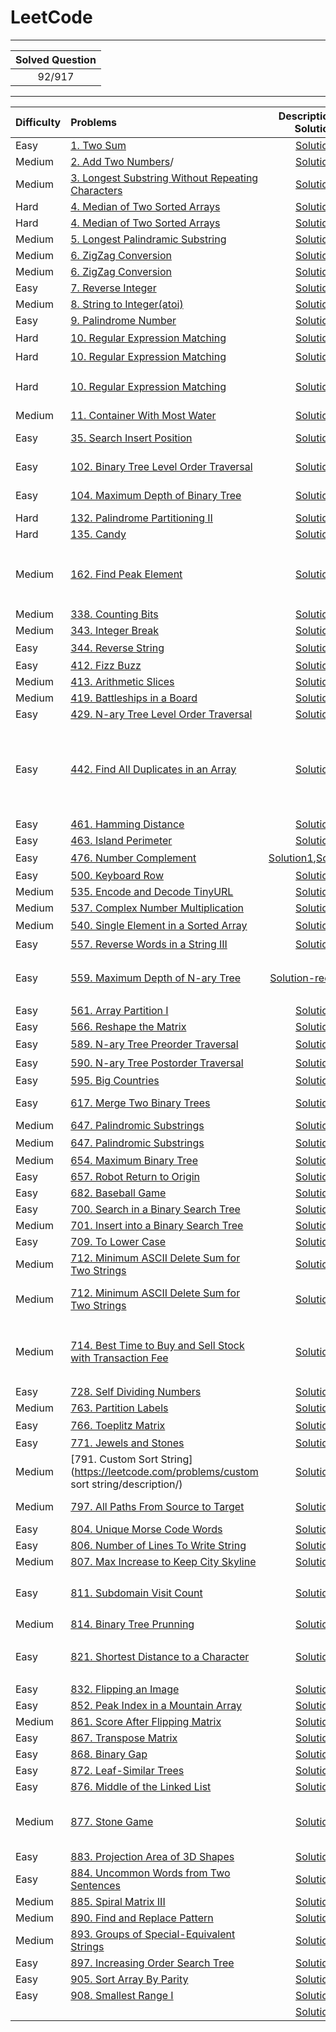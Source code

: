 LeetCode
====

****
|Solved Question|
|:-------------:|
|92/917|
****

|Difficulty|Problems|Description && Solution|remarks|
|:---------|:---------|:-------------------:|:------|
|Easy|[1. Two Sum](https://leetcode.com/problems/two-sum/description/)|[Solution](https://github.com/wmjtxt/LeetCode/blob/master/CppSolution/001.%20Two%20Sum.cpp)||
|Medium|[2. Add Two Numbers](https://leetcode.com/problems/add-two-numbers/description)/|[Solution](https://github.com/wmjtxt/LeetCode/blob/master/CppSolution/002.%20Add%20Two%20Numbers.cpp)||
|Medium|[3. Longest Substring Without Repeating Characters](https://leetcode.com/problems/longest-substring-without-repeating-characters/description/)|[Solution](https://github.com/wmjtxt/LeetCode/blob/master/CppSolution/003.%20Longest%20Substring%20Without%20Repeating%20Characters.cpp)||
|Hard|[4. Median of Two Sorted Arrays](https://leetcode.com/problems/median-of-two-sorted-arrays/description/)|[Solution](https://github.com/wmjtxt/LeetCode/blob/master/CppSolution/004.%20Median%20of%20Two%20Sorted%20Arrays.cpp)||
|Hard|[4. Median of Two Sorted Arrays](https://leetcode.com/problems/median-of-two-sorted-arrays/description/)|[Solution](https://github.com/wmjtxt/LeetCode/blob/master/PythonSolution/004.%20Median%20of%20Two%20Sorted%20Arrays.py)|python|
|Medium|[5. Longest Palindramic Substring](https://leetcode.com/problems/longest-palindromic-substring/description/)|[Solution](https://github.com/wmjtxt/LeetCode/blob/master/CppSolution/005.%20Longest%20Palindromic%20Substring.cpp)||
|Medium|[6. ZigZag Conversion](https://leetcode.com/problems/zigzag-conversion/description/)|[Solution](https://github.com/wmjtxt/LeetCode/blob/master/CppSolution/006.%20ZigZag%20Conversion.cpp)|1|
|Medium|[6. ZigZag Conversion](https://leetcode.com/problems/zigzag-conversion/description/)|[Solution](https://github.com/wmjtxt/LeetCode/blob/master/CppSolution/006.%20ZigZag%20Conversion1.cpp)|2|
|Easy|[7. Reverse Integer](https://leetcode.com/problems/reverse-integer/description/)|[Solution](https://github.com/wmjtxt/LeetCode/blob/master/CppSolution/007.%20Reverse%20Integer.cpp)||
|Medium|[8. String to Integer(atoi)](https://leetcode.com/problems/string-to-integer-atoi/description/)|[Solution](https://github.com/wmjtxt/LeetCode/blob/master/CppSolution/008.%20String%20to%20Integer%20(atoi).cpp)||
|Easy|[9. Palindrome Number](https://leetcode.com/problems/palindrome-number/description/)|[Solution](https://github.com/wmjtxt/LeetCode/blob/master/CppSolution/009.%20Palindrome%20Number.cpp)||
|Hard|[10. Regular Expression Matching](https://leetcode.com/problems/regular-expression-matching/description/)|[Solution](https://github.com/wmjtxt/LeetCode/blob/master/CppSolution/010.%20Regular%20Expression%20Matching1.cpp)|大神解法|
|Hard|[10. Regular Expression Matching](https://leetcode.com/problems/regular-expression-matching/description/)|[Solution](https://github.com/wmjtxt/LeetCode/blob/master/CppSolution/010.%20Regular%20Expression%20Matching2.cpp)|大神解法|
|Hard|[10. Regular Expression Matching](https://leetcode.com/problems/regular-expression-matching/description/)|[Solution](https://github.com/wmjtxt/LeetCode/blob/master/CppSolution/010.%20Regular%20Expression%20Matching_wa.cpp)|my wrong answer|
|Medium|[11. Container With Most Water](https://leetcode.com/problems/container-with-most-water/description/)|[Solution](https://github.com/wmjtxt/LeetCode/blob/master/CppSolution/011.%20Container%20With%20Most%20Water.cpp)||
|Easy|[35. Search Insert Position](https://leetcode.com/problems/regular-expression-matching/description/)|[Solution](https://github.com/wmjtxt/LeetCode/blob/master/CppSolution/035.%20Search%20Insert%20Position.cpp)|Binary search|
|Easy|[102. Binary Tree Level Order Traversal](https://leetcode.com/problems/binary-tree-level-order-traversal/description/)|[Solution](https://github.com/wmjtxt/LeetCode/blob/master/CppSolution/102.%20Binary%20Tree%20Level%20Order%20Traversal.cpp)|Binary Tree|
|Easy|[104. Maximum Depth of Binary Tree](https://leetcode.com/problems/maximum-depth-of-binary-tree/description/)|[Solution](https://github.com/wmjtxt/LeetCode/blob/master/CppSolution/104.%20Maximum%20Depth%20of%20Binary%20Tree.cpp)|Binary Tree|
|Hard|[132. Palindrome Partitioning II](https://leetcode.com/problems/palindrome-partitioning-ii/description/)|[Solution](https://github.com/wmjtxt/LeetCode/blob/master/CSolution/132%20Palindrome%20Partitioning%20II.cc)||
|Hard|[135. Candy](https://leetcode.com/problems/candy/description/)|[Solution](https://github.com/wmjtxt/LeetCode/blob/master/CSolution/135%20Candy.cc)||
|Medium|[162. Find Peak Element](https://leetcode.com/problems/find-peak-element/description/)|[Solution](https://github.com/wmjtxt/LeetCode/blob/master/CppSolution/162.%20Find%20Peak%20Element.cpp)|与852一个类型,这里的解法也一样|
|Medium|[338. Counting Bits](https://leetcode.com/problems/counting-bits/description/)|[Solution](https://github.com/wmjtxt/LeetCode/blob/master/CppSolution/338.%20Counting%20Bits.cpp)||
|Medium|[343. Integer Break](https://leetcode.com/problems/integer-break/description/)|[Solution](https://github.com/wmjtxt/LeetCode/blob/master/CppSolution/343.%20Integer%20Break.cpp)|DP|
|Easy|[344. Reverse String](https://leetcode.com/problems/reverse-string/description/)|[Solution](https://github.com/wmjtxt/LeetCode/blob/master/CppSolution/344.%20Reverse%20String.cpp)|字符串|
|Easy|[412. Fizz Buzz](https://leetcode.com/problems/fizz-buzz/description/)|[Solution](https://github.com/wmjtxt/LeetCode/blob/master/CppSolution/412.%20Fizz%20Buzz.cpp)||
|Medium|[413. Arithmetic Slices](https://leetcode.com/problems/arithmetic-slices/description/)|[Solution](https://github.com/wmjtxt/LeetCode/blob/master/CppSolution/413.%20Arithmetic%20Slices.cpp)|DP|
|Medium|[419. Battleships in a Board](https://leetcode.com/problems/battleships-in-a-board/description/)|[Solution](https://github.com/wmjtxt/LeetCode/blob/master/CppSolution/419.%20Battleships%20in%20a%20Board.cpp)||
|Easy|[429. N-ary Tree Level Order Traversal](https://leetcode.com/problems/n-ary-tree-level-order-traversal/description/)|[Solution](https://github.com/wmjtxt/LeetCode/blob/master/CppSolution/429.%20N-ary%20Tree%20Level%20Order%20Traversal.cpp)|Tree|
|Easy|[442. Find All Duplicates in an Array](https://leetcode.com/problems/find-all-duplicates-in-an-array/description/)|[Solution](https://github.com/wmjtxt/LeetCode/blob/master/CppSolution/442.%20Find%20All%20Duplicates%20in%20an%20Array.cpp)|要求不用辅助空间，时间O(n)，<br>只能参考大神解法|
|Easy|[461. Hamming Distance](https://leetcode.com/problems/hamming-distance/description/)|[Solution](https://github.com/wmjtxt/LeetCode/blob/master/CppSolution/461.%20Hamming%20Distance.cpp)||
|Easy|[463. Island Perimeter](https://leetcode.com/problems/island-perimeter/description/)|[Solution](https://github.com/wmjtxt/LeetCode/blob/master/CppSolution/463.%20Island%20Perimeter.cpp)||
|Easy|[476. Number Complement](https://leetcode.com/problems/number-complement/description/)|[Solution1](https://github.com/wmjtxt/LeetCode/blob/master/CppSolution/476.%20Number%20Complement.cpp),[Solution2](https://github.com/wmjtxt/LeetCode/blob/master/CppSolution/476.%20Number%20Complement-notand.cpp)|移位运算|
|Easy|[500. Keyboard Row](https://leetcode.com/problems/keyboard-row/description/)|[Solution](https://github.com/wmjtxt/LeetCode/blob/master/CppSolution/500.%20Keyboard%20Row.cpp)||
|Medium|[535. Encode and Decode TinyURL](https://leetcode.com/problems/encode-and-decode-tinyurl/description/)|[Solution](https://github.com/wmjtxt/LeetCode/blob/master/CppSolution/535.%20Encode%20and%20Decode%20TinyURL.cpp)||
|Medium|[537. Complex Number Multiplication](https://leetcode.com/problems/complex-number-multiplication/description/)|[Solution](https://github.com/wmjtxt/LeetCode/blob/master/CppSolution/537.%20Complex%20Number%20Multiplication.cpp)||
|Medium|[540. Single Element in a Sorted Array](https://leetcode.com/problems/single-element-in-a-sorted-array/description/)|[Solution](https://github.com/wmjtxt/LeetCode/blob/master/CppSolution/540.%20Single%20Element%20in%20a%20Sorted%20Array.cpp)|二分查找|
|Easy|[557. Reverse Words in a String III](https://leetcode.com/problems/reverse-words-in-a-string-iii/description/)|[Solution](https://github.com/wmjtxt/LeetCode/blob/master/CppSolution/557.%20Reverse%20Words%20in%20a%20String%20III.cpp)|字符串|
|Easy|[559. Maximum Depth of N-ary Tree](https://leetcode.com/problems/maximum-depth-of-n-ary-tree/description/)|[Solution-recursion](https://github.com/wmjtxt/LeetCode/blob/master/CppSolution/559.%20Maximum%20Depth%20of%20N-ary%20Tree-recursion.cpp)|求多叉树的深度,递归方法|
|Easy|[561. Array Partition I](https://leetcode.com/problems/array-partition-i/description/)|[Solution](https://github.com/wmjtxt/LeetCode/blob/master/CppSolution/561.%20Array%20Partition%20I.cpp)||
|Easy|[566. Reshape the Matrix](https://leetcode.com/problems/reshape-the-matrix/description/)|[Solution](https://github.com/wmjtxt/LeetCode/blob/master/CppSolution/566.%20Reshape%20the%20Matrix.cpp)|i/c,i%c|
|Easy|[589. N-ary Tree Preorder Traversal](https://leetcode.com/problems/n-ary-tree-preorder-traversal/description/)|[Solution](https://github.com/wmjtxt/LeetCode/blob/master/CppSolution/589.%20N-ary%20Tree%20Preorder%20Traversal.cpp)|递归|
|Easy|[590. N-ary Tree Postorder Traversal](https://leetcode.com/problems/n-ary-tree-postorder-traversal/description/)|[Solution](https://github.com/wmjtxt/LeetCode/blob/master/CppSolution/590.%20N-ary%20Tree%20Postorder%20Traversal.cpp)|递归|
|Easy|[595. Big Countries](https://leetcode.com/problems/big-countries/description/)|[Solution](https://github.com/wmjtxt/LeetCode/blob/master/SQL/595.%20Big%20Countries.sql)|SQL|
|Easy|[617. Merge Two Binary Trees](https://leetcode.com/problems/merge-two-binary-trees/description/)|[Solution](https://github.com/wmjtxt/LeetCode/blob/master/CppSolution/617.%20Merge%20Two%20Binary%20Trees.cpp)|binary tree|
|Medium|[647. Palindromic Substrings](https://leetcode.com/problems/palindromic-substrings/description/)|[Solution](https://github.com/wmjtxt/LeetCode/blob/master/CppSolution/647.%20Palindromic%20Substrings.cpp)|DP|
|Medium|[647. Palindromic Substrings](https://leetcode.com/problems/palindromic-substrings/description/)|[Solution](https://github.com/wmjtxt/LeetCode/blob/master/CppSolution/647.%20Palindromic%20Substrings%206LinesNoDP.cpp)|大神解法|
|Medium|[654. Maximum Binary Tree](https://leetcode.com/problems/maximum-binary-tree/description/)|[Solution](https://github.com/wmjtxt/LeetCode/blob/master/CppSolution/654.%20Maximum%20Binary%20Tree.cpp)||
|Easy|[657. Robot Return to Origin](https://leetcode.com/problems/robot-return-to-origin/description/)|[Solution](https://github.com/wmjtxt/LeetCode/blob/master/CppSolution/657.%20Robot%20Return%20to%20Origin.cpp)||
|Easy|[682. Baseball Game](https://leetcode.com/problems/baseball-game/description/)|[Solution](https://github.com/wmjtxt/LeetCode/blob/master/CppSolution/682.%20Baseball%20Game.cpp)||
|Easy|[700. Search in a Binary Search Tree](https://leetcode.com/problems/search-in-a-binary-search-tree/description/)|[Solution](https://github.com/wmjtxt/LeetCode/blob/master/CppSolution/700.%20Search%20in%20a%20Binary%20Search%20Tree.cpp)||
|Medium|[701. Insert into a Binary Search Tree](https://leetcode.com/problems/insert-into-a-binary-search-tree/description/)|[Solution](https://github.com/wmjtxt/LeetCode/blob/master/CppSolution/701.%20Insert%20into%20a%20Binary%20Search%20Tree.cpp)||
|Easy|[709. To Lower Case](https://leetcode.com/problems/to-lower-case/description/)|[Solution](https://github.com/wmjtxt/LeetCode/blob/master/CppSolution/709.%20To%20Lower%20Case.cpp)||
|Medium|[712. Minimum ASCII Delete Sum for Two Strings](https://leetcode.com/problems/minimum-ascii-delete-sum-for-two-strings/description/)|[Solution](https://github.com/wmjtxt/LeetCode/blob/master/CppSolution/712.%20Minimum%20ASCII%20Delete%20Sum%20for%20Two%20Strings-dp.cpp)|DP|
|Medium|[712. Minimum ASCII Delete Sum for Two Strings](https://leetcode.com/problems/minimum-ascii-delete-sum-for-two-strings/description/)|[Solution](https://github.com/wmjtxt/LeetCode/blob/master/CppSolution/712.%20Minimum%20ASCII%20Delete%20Sum%20for%20Two%20Strings.cpp)|my wrong answer|
|Medium|[714. Best Time to Buy and Sell Stock with Transaction Fee](https://leetcode.com/problems/best-time-to-buy-and-sell-stock-with-transaction-fee/description/)|[Solution](https://github.com/wmjtxt/LeetCode/blob/master/CppSolution/714.%20Best%20Time%20to%20Buy%20and%20Sell%20Stock%20with%20Transaction%20Fee.cpp)|这道太难了，看了看大神的解法|
|Easy|[728. Self Dividing Numbers](https://leetcode.com/problems/self-dividing-numbers/description/)|[Solution](https://github.com/wmjtxt/LeetCode/blob/master/CppSolution/728.%20Self%20Dividing%20Numbers.cpp)||
|Medium|[763. Partition Labels](https://leetcode.com/problems/partition-labels/description/)|[Solution](https://github.com/wmjtxt/LeetCode/blob/master/CppSolution/763.%20Partition%20Labels.cpp)||
|Easy|[766. Toeplitz Matrix](https://leetcode.com/problems/toeplitz-matrix/description/)|[Solution](https://github.com/wmjtxt/LeetCode/blob/master/CppSolution/766.%20Toeplitz%20Matrix.cpp)|太简单了|
|Easy|[771. Jewels and Stones](https://leetcode.com/problems/jewels-and-stones/description/)|[Solution](https://github.com/wmjtxt/LeetCode/blob/master/CppSolution/771.%20Jewels%20and%20Stones.cpp)||
|Medium|[791. Custom Sort String](https://leetcode.com/problems/custom sort string/description/)|[Solution](https://github.com/wmjtxt/LeetCode/blob/master/CppSolution/791.%20Custom%20Sort%20String.cpp)|string|
|Medium|[797. All Paths From Source to Target](https://leetcode.com/problems/all-paths-from-source-to-target/description/)|[Solution](https://github.com/wmjtxt/LeetCode/blob/master/CppSolution/797.%20All%20Paths%20From%20Source%20to%20Target.cpp)|Graph DFS|
|Easy|[804. Unique Morse Code Words](https://leetcode.com/problems/unique-morse-code-words/description/)|[Solution](https://github.com/wmjtxt/LeetCode/blob/master/CppSolution/804.%20Unique%20Morse%20Code%20Words.cpp)||
|Easy|[806. Number of Lines To Write String](https://leetcode.com/problems/number-of-lines-to-write-string/description/)|[Solution](https://github.com/wmjtxt/LeetCode/blob/master/CppSolution/806.%20Number%20of%20Lines%20To%20Write%20String.cpp)||
|Medium|[807. Max Increase to Keep City Skyline](https://leetcode.com/problems/max-increase-to-keep-city-skyline/)|[Solution](https://github.com/wmjtxt/LeetCode/blob/master/CppSolution/807.%20Max%20Increase%20to%20Keep%20City%20Skyline.cpp)||
|Easy|[811. Subdomain Visit Count](https://leetcode.com/problems/subdomain-visit-count/description/)|[Solution](https://github.com/wmjtxt/LeetCode/blob/master/CppSolution/811.%20Subdomain%20Visit%20Count.cpp)|被substr()坑惨了|
|Medium|[814. Binary Tree Prunning](https://leetcode.com/problems/binary-tree-pruning/description/)|[Solution](https://github.com/wmjtxt/LeetCode/blob/master/CppSolution/814.%20Binary%20Tree%20Pruning.cpp)||
|Easy|[821. Shortest Distance to a Character](https://leetcode.com/problems/shortest-distance-to-a-character/description/)|[Solution](https://github.com/wmjtxt/LeetCode/blob/master/CppSolution/821.%20Shortest%20Distance%20to%20a%20Character.cpp)|看了大神解法后自己写的|
|Easy|[832. Flipping an Image](https://leetcode.com/problems/flipping-an-image/description/)|[Solution](https://github.com/wmjtxt/LeetCode/blob/master/CppSolution/832.%20Flipping%20an%20Image.cpp)||
|Easy|[852. Peak Index in a Mountain Array](https://leetcode.com/problems/peak-index-in-a-mountain-array/description/)|[Solution](https://github.com/wmjtxt/LeetCode/blob/master/CppSolution/852.%20Peak%20Index%20in%20a%20Mountain%20Array.cpp)|162|
|Medium|[861. Score After Flipping Matrix](https://leetcode.com/problems/score-after-flipping-matrix/description/)|[Solution](https://github.com/wmjtxt/LeetCode/blob/master/CppSolution/861.%20Score%20After%20Flipping%20Matrix.cpp)||
|Easy|[867. Transpose Matrix](https://leetcode.com/problems/transpose-matrix/description/)|[Solution](https://github.com/wmjtxt/LeetCode/blob/master/CppSolution/867.%20Transpose%20Matrix.cpp)||
|Easy|[868. Binary Gap](https://leetcode.com/problems/binary-gap/description/)|[Solution](https://github.com/wmjtxt/LeetCode/blob/master/CppSolution/868.%20Binary%20Gap.cpp)||
|Easy|[872. Leaf-Similar Trees](https://leetcode.com/problems/leaf-similar-trees/description/)|[Solution](https://github.com/wmjtxt/LeetCode/blob/master/CppSolution/872.%20Leaf-Similar%20Trees.cpp)||
|Easy|[876. Middle of the Linked List](https://leetcode.com/problems/middle-of-the-linked-list/description/)|[Solution](https://github.com/wmjtxt/LeetCode/blob/master/CppSolution/876.%20Middle%20of%20the%20Linked%20List.cpp)||
|Medium|[877. Stone Game](https://leetcode.com/problems/stone-game/description/)|[Solution](https://github.com/wmjtxt/LeetCode/blob/master/CppSolution/877.%20Stone%20Game.cpp)|DP，但可以直接`return true`|
|Easy|[883. Projection Area of 3D Shapes](https://leetcode.com/problems/projection-area-of-3d-shapes/description/)|[Solution](https://github.com/wmjtxt/LeetCode/blob/master/CppSolution/883.%20Projection%20Area%20of%203D%20Shapes.cpp)||
|Easy|[884. Uncommon Words from Two Sentences](https://leetcode.com/problems/uncommoon-words-from-two-sentences/description/)|[Solution](https://github.com/wmjtxt/LeetCode/blob/master/CppSolution/884.%20Uncommon%20Words%20from%20Two%20Sentences.cpp)||
|Medium|[885. Spiral Matrix III](https://leetcode.com/problems/spiral-matrix-iii/description/)|[Solution](https://github.com/wmjtxt/LeetCode/blob/master/CppSolution/885.%20Spiral%20Matrix%20III.cpp)||
|Medium|[890. Find and Replace Pattern](https://leetcode.com/problems/find-and-replace-pattern/description/)|[Solution](https://github.com/wmjtxt/LeetCode/blob/master/CppSolution/890.%20Find%20and%20Replace%20Pattern.cpp)||
|Medium|[893. Groups of Special-Equivalent Strings](https://leetcode.com/problems/groups-of-special-equivalent-strings/description/)|[Solution](https://github.com/wmjtxt/LeetCode/blob/master/CppSolution/893.%20Groups%20of%20Special-Equivalent%20Strings.cpp)||
|Easy|[897. Increasing Order Search Tree](https://leetcode.com/problems/increasing-order-search-tree/description/)|[Solution](https://github.com/wmjtxt/LeetCode/blob/master/CppSolution/897.%20Increasing%20Order%20Search%20Tree2.cpp)|tree|
|Easy|[905. Sort Array By Parity](https://leetcode.com/problems/sort-array-by-parity/description/)|[Solution](https://github.com/wmjtxt/LeetCode/blob/master/CppSolution/905.%20Sort%20Array%20By%20Parity.cpp)||
|Easy|[908. Smallest Range I](https://leetcode.com/problems/smallest-range-i/description/)|[Solution](https://github.com/wmjtxt/LeetCode/blob/master/CppSolution/908.%20Smallest%20Range%20I.cpp)||
||[]()|[Solution]()||
